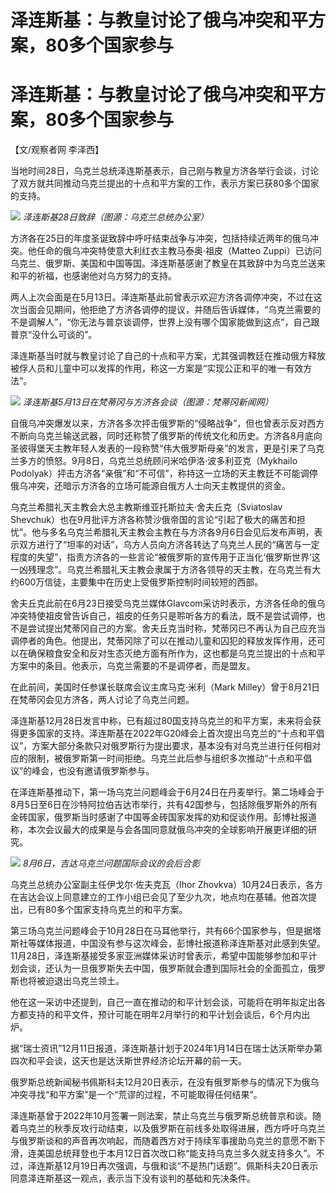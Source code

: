 # 泽连斯基：与教皇讨论了俄乌冲突和平方案，80多个国家参与

# 泽连斯基：与教皇讨论了俄乌冲突和平方案，80多个国家参与

【文/观察者网 李泽西】

当地时间28日，乌克兰总统泽连斯基表示，自己刚与教皇方济各举行会谈，讨论了双方就共同推动乌克兰提出的十点和平方案的工作，表示方案已获80多个国家的支持。

![](https://inews.gtimg.com/om_bt/OJ5Cq7Yln4hGt-1dvFBrIf4ZcgNZEg8WDBa3O5vGBKKN4AA/1000)
_泽连斯基28日致辞（图源：乌克兰总统办公室）_

方济各在25日的年度圣诞致辞中呼吁结束战争与冲突，包括持续近两年的俄乌冲突。他任命的俄乌冲突特使意大利红衣主教马泰奥·祖皮（Matteo
Zuppi）已访问乌克兰、俄罗斯、美国和中国等国。泽连斯基感谢了教皇在其致辞中为乌克兰送来和平的祈福，也感谢他对乌方努力的支持。

两人上次会面是在5月13日。泽连斯基此前曾表示欢迎方济各调停冲突，不过在这次当面会见期间，他拒绝了方济各调停的提议，并随后告诉媒体，“乌克兰需要的不是调解人”，“你无法与普京谈调停，世界上没有哪个国家能做到这点”，自己跟普京“没什么可谈的”。

泽连斯基当时就与教皇讨论了自己的十点和平方案，尤其强调教廷在推动俄方释放被俘人员和儿童中可以发挥的作用，称这一方案是“实现公正和平的唯一有效方法”。

![](https://inews.gtimg.com/om_bt/OYPVgs2aeL9nW3x3AQkZ4MBvwyphsffMvKHS5dkp9DERwAA/1000)
_泽连斯基5月13日在梵蒂冈与方济各会谈（图源：梵蒂冈新闻网）_

自俄乌冲突爆发以来，方济各多次抨击俄罗斯的“侵略战争”，但也曾表示反对西方不断向乌克兰输送武器，同时还称赞了俄罗斯的传统文化和历史。方济各8月底向圣彼得堡天主教年轻人发表的一段称赞“伟大俄罗斯母亲”的发言，更是引来了乌克兰多方的愤怒。9月8日，乌克兰总统顾问米哈伊洛·波多利亚克（Mykhailo
Podolyak）抨击方济各“亲俄”和“不可信”，称持这一立场的天主教廷不可能调停俄乌冲突，还暗示方济各的立场可能源自俄方人士向天主教提供的资金。

乌克兰希腊礼天主教会大总主教斯维亚托斯拉夫·舍夫丘克（Sviatoslav
Shevchuk）也在9月批评方济各称赞沙俄帝国的言论“引起了极大的痛苦和担忧”。他与多名乌克兰希腊礼天主教会主教在与方济各9月6日会见后发布声明，表示双方进行了“坦率的对话”，乌方人员向方济各转达了乌克兰人民的“痛苦与一定程度的失望”，指责方济各的一些言论“被俄罗斯的宣传用于正当化‘俄罗斯世界’这一凶残理念”。乌克兰希腊礼天主教会隶属于方济各领导的天主教，在乌克兰有大约600万信徒，主要集中在历史上受俄罗斯控制时间较短的西部。

舍夫丘克此前在6月23日接受乌克兰媒体Glavcom采访时表示，方济各任命的俄乌冲突特使祖皮曾告诉自己，祖皮的任务只是聆听各方的看法，既不是尝试调停，也不是尝试提出梵蒂冈自己的方案。舍夫丘克当时称，梵蒂冈已不再认为自己应充当调停者的角色。他提出，梵蒂冈除了可以在推动儿童和囚犯的释放发挥作用，还可以在确保粮食安全和反对生态灭绝方面有所作为，这也都是乌克兰提出的十点和平方案中的条目。他表示，乌克兰需要的不是调停者，而是盟友。

在此前间，美国时任参谋长联席会议主席马克·米利（Mark Milley）曾于8月21日在梵蒂冈会见方济各，两人讨论了乌克兰问题。

泽连斯基12月28日发言中称，已有超过80国支持乌克兰的和平方案，未来将会获得更多国家的支持。泽连斯基在2022年G20峰会上首次提出乌克兰的“十点和平倡议”，方案大部分条款只对俄罗斯行为提出要求，基本没有对乌克兰进行任何相对应的限制，被俄罗斯第一时间拒绝。乌克兰此后参与组织多次推动“十点和平倡议”的峰会，也没有邀请俄罗斯参与。

在泽连斯基推动下，第一场乌克兰问题峰会于6月24日在丹麦举行。第二场峰会于8月5日至6日在沙特阿拉伯吉达市举行，共有42国参与，包括除俄罗斯外的所有金砖国家，俄罗斯当时感谢了中国等金砖国家发挥的劝和促谈作用。彭博社报道称，本次会议最大的成果是与会各国同意就俄乌冲突的全球影响开展更详细的研究。

![](https://inews.gtimg.com/om_bt/OjLdLp4jQRnMusgdvcuqaQ4UbrXP3SuxgLq8fkYdwaiwkAA/1000)
_8月6日，吉达乌克兰问题国际会议的会后合影_

乌克兰总统办公室副主任伊戈尔·佐夫克瓦（Ihor
Zhovkva）10月24日表示，各方在吉达会议上同意建立的工作小组已会见了至少九次，地点均在基辅。他首次提出，已有80多个国家支持乌克兰的和平方案。

第三场乌克兰问题峰会于10月28日在马耳他举行，共有66个国家参与，但是据塔斯社等媒体报道，中国没有参与这次峰会，彭博社报道称泽连斯基对此感到失望。11月28日，泽连斯基接受多家亚洲媒体采访时曾表示，希望中国能够参加和平计划会谈，还认为一旦俄罗斯失去中国，俄罗斯就会遭到国际社会的全面孤立，俄罗斯也将被迫退出乌克兰领土。

他在这一采访中还提到，自己一直在推动的和平计划会谈，可能将在明年拟定出各方都支持的和平文件，预计可能在明年2月举行的和平计划会谈后，6个月内出炉。

据“瑞士资讯”12月11日报道，泽连斯基计划于2024年1月14日在瑞士达沃斯举办第四次和平会谈，这天也是达沃斯世界经济论坛开幕的前一天。

俄罗斯总统新闻秘书佩斯科夫12月20日表示，在没有俄罗斯参与的情况下为俄乌冲突寻找“和平方案”是一个“荒谬的过程，不可能取得任何结果”。

泽连斯基曾于2022年10月签署一则法案，禁止乌克兰与俄罗斯总统普京和谈。随着乌克兰的秋季反攻行动结束，以及俄罗斯在前线多处取得进展，西方呼吁乌克兰与俄罗斯谈和的声音再次响起，而随着西方对于持续军事援助乌克兰的意愿不断下滑，连美国总统拜登也于本月12日首次改口称“能支持乌克兰多久就支持多久”。不过，泽连斯基12月19日再次强调，与俄和谈“不是热门话题”。佩斯科夫20日表示同意泽连斯基这一观点，表示当下没有谈判的基础和先决条件。

